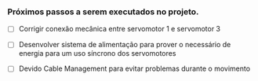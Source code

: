 ### Próximos passos a serem executados no projeto.

- [ ] Corrigir conexão mecânica entre servomotor 1 e servomotor 3

- [ ] Desenvolver sistema de alimentação para prover o necessário de energia para um uso síncrono dos servomotores
  
- [ ] Devido Cable Management para evitar problemas durante o movimento
  
